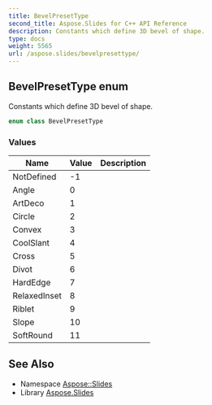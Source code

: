 ```yaml
---
title: BevelPresetType
second_title: Aspose.Slides for C++ API Reference
description: Constants which define 3D bevel of shape.
type: docs
weight: 5565
url: /aspose.slides/bevelpresettype/
---
```

## BevelPresetType enum


Constants which define 3D bevel of shape.

```cpp
enum class BevelPresetType
```

### Values

| Name | Value | Description |
| --- | --- | --- |
| NotDefined | -1 |  |
| Angle | 0 |  |
| ArtDeco | 1 |  |
| Circle | 2 |  |
| Convex | 3 |  |
| CoolSlant | 4 |  |
| Cross | 5 |  |
| Divot | 6 |  |
| HardEdge | 7 |  |
| RelaxedInset | 8 |  |
| Riblet | 9 |  |
| Slope | 10 |  |
| SoftRound | 11 |  |

## See Also

* Namespace [Aspose::Slides](../)
* Library [Aspose.Slides](../../)